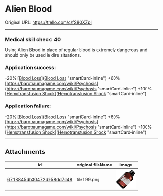 # Alien Blood

Original URL: https://trello.com/c/fS8GXZpl

---

### Medical skill check: 40

Using Alien Blood in place of regular blood is extremely dangerous and should only be used in dire situations.

### Application success:

\-20% [[Blood Loss](../Blood/Blood%20Loss.md)]([Blood Loss](../Blood/Blood%20Loss.md) "smartCard-inline")
\+60% [https://barotraumagame.com/wiki/Psychosis](https://barotraumagame.com/wiki/Psychosis "smartCard-inline")
\+100% [[Hemotransfusion Shock](../Blood/Hemotransfusion%20Shock.md)]([Hemotransfusion Shock](../Blood/Hemotransfusion%20Shock.md) "smartCard-inline")

### Application failure:

\-20% [[Blood Loss](../Blood/Blood%20Loss.md)]([Blood Loss](../Blood/Blood%20Loss.md) "smartCard-inline")
\+60% [https://barotraumagame.com/wiki/Psychosis](https://barotraumagame.com/wiki/Psychosis "smartCard-inline")
\+100% [[Hemotransfusion Shock](../Blood/Hemotransfusion%20Shock.md)]([Hemotransfusion Shock](../Blood/Hemotransfusion%20Shock.md) "smartCard-inline")

---

## Attachments

id | original fileName | image
---|---|---
[6718845db30472d958dd7d48](./Alien%20Blood%20-%20Attachments/6718845db30472d958dd7d48.png) | tile199.png | ![tile199.png\|200](./Alien%20Blood%20-%20Attachments/6718845db30472d958dd7d48.png)